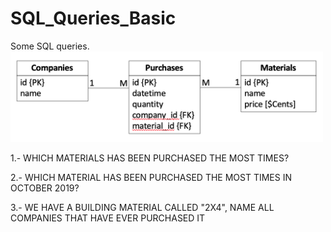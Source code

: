 # SQL_Queries_Basic
Some SQL queries.
<img src="image/Screen%20Shot%202020-05-14%20at%2010.28.22.png" width="500" height="145" />

1.- WHICH MATERIALS HAS BEEN PURCHASED THE MOST TIMES?

2.- WHICH MATERIAL HAS BEEN PURCHASED THE MOST TIMES IN OCTOBER 2019?

3.- WE HAVE A BUILDING MATERIAL CALLED "2X4", NAME ALL COMPANIES THAT HAVE EVER PURCHASED IT
